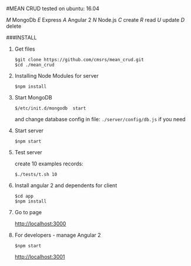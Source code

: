 #MEAN CRUD
tested on ubuntu: 16.04 

   *M*  MongoDb  *E*  Express  *A*  Angular 2  *N*  Node.js
   *C*  create  *R*  read  *U*  update  *D*  delete

###INSTALL

1. Get files
   
   ```shell
   $git clone https://github.com/cmsrs/mean_crud.git
   $cd ./mean_crud
   ```
   
2. Installing Node Modules for server
   
   ```shell
   $npm install
   ```
   
3. Start MongoDB
   
   ```shell
   $/etc/init.d/mongodb  start
   ```
   
   and change database config in file: `./server/config/db.js` if you need
   
   
4. Start server
   
   ```shell
   $npm start
   ```
   
5. Test server
   
   create 10 examples records:
   
   ```shell
   $./tests/t.sh 10
   ```
   
6. Install angular 2 and dependents for client
   
   ```shell
   $cd app
   $npm install 
   ```
   
7. Go to page
   
   <http://localhost:3000>
   
8. For developers - manage Angular 2 
   
   ```shell
   $npm start 
   ```
   
   <http://localhost:3001>
